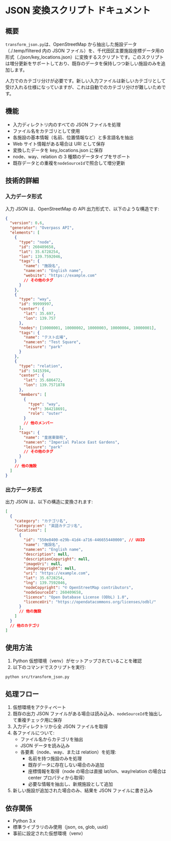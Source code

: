 # JSON 変換スクリプト ドキュメント

## 概要

`transform_json.py`は、OpenStreetMap から抽出した施設データ（./.temp/filtered 内の JSON ファイル）を、千代田区主要施設座標データ用の形式（./json/key_locations.json）に変換するスクリプトです。このスクリプトは増分更新をサポートしており、既存のデータを保持しつつ新しい施設のみを追加します。

人力でのカテゴリ分けが必要です。新しい入力ファイルは新しいカテゴリとして受け入れる仕様になっていますが、これは自動でのカテゴリ分けが難しいためです。

## 機能

- 入力ディレクトリ内のすべての JSON ファイルを処理
- ファイル名をカテゴリとして使用
- 各施設の基本情報（名前、位置情報など）と多言語名を抽出
- Web サイト情報がある場合は URI として保存
- 変換したデータを key_locations.json に保存
- node、way、relation の 3 種類のデータタイプをサポート
- 既存データとの重複を`nodeSourceId`で照合して増分更新

## 技術的詳細

### 入力データ形式

入力 JSON は、OpenStreetMap の API 出力形式で、以下のような構造です:

```json
{
  "version": 0.6,
  "generator": "Overpass API",
  "elements": [
    {
      "type": "node",
      "id": 260409658,
      "lat": 35.6728254,
      "lon": 139.7592046,
      "tags": {
        "name": "施設名",
        "name:en": "English name",
        "website": "https://example.com"
        // その他のタグ
      }
    },
    {
      "type": "way",
      "id": 99999997,
      "center": {
        "lat": 35.697,
        "lon": 139.757
      },
      "nodes": [10000001, 10000002, 10000003, 10000004, 10000001],
      "tags": {
        "name": "テスト広場",
        "name:en": "Test Square",
        "leisure": "park"
      }
    },
    {
      "type": "relation",
      "id": 5415394,
      "center": {
        "lat": 35.686472,
        "lon": 139.7571878
      },
      "members": [
        {
          "type": "way",
          "ref": 364218691,
          "role": "outer"
        }
        // 他のメンバー
      ],
      "tags": {
        "name": "皇居東御苑",
        "name:en": "Imperial Palace East Gardens",
        "leisure": "park"
        // その他のタグ
      }
    }
    // 他の施設
  ]
}
```

### 出力データ形式

出力 JSON は、以下の構造に変換されます:

```json
[
  {
    "category": "カテゴリ名",
    "category:en": "英語カテゴリ名",
    "locations": [
      {
        "id": "550e8400-e29b-41d4-a716-446655440000", // UUID
        "name": "施設名",
        "name:en": "English name",
        "description": null,
        "descriptionCopyright": null,
        "imageUri": null,
        "imageCopyright": null,
        "uri": "https://example.com",
        "lat": 35.6728254,
        "lng": 139.7592046,
        "nodeCopyright": "© OpenStreetMap contributors",
        "nodeSourceId": 260409658,
        "licence": "Open Database License (ODbL) 1.0",
        "licenceUri": "https://opendatacommons.org/licenses/odbl/"
      }
      // 他の施設
    ]
  }
  // 他のカテゴリ
]
```

## 使用方法

1. Python 仮想環境（venv）がセットアップされていることを確認
2. 以下のコマンドでスクリプトを実行:

```
python src/transform_json.py
```

## 処理フロー

1. 仮想環境をアクティベート
2. 既存の出力 JSON ファイルがある場合は読み込み、`nodeSourceId`を抽出して重複チェック用に保存
3. 入力ディレクトリから全 JSON ファイルを取得
4. 各ファイルについて:
   - ファイル名からカテゴリを抽出
   - JSON データを読み込み
   - 各要素（node、way、または relation）を処理:
     - 名前を持つ施設のみを処理
     - 既存データに存在しない場合のみ追加
     - 座標情報を取得（node の場合は直接 lat/lon、way/relation の場合は center プロパティから取得）
     - 必要な情報を抽出し、新規施設として追加
5. 新しい施設が追加された場合のみ、結果を JSON ファイルに書き込み

## 依存関係

- Python 3.x
- 標準ライブラリのみ使用（json, os, glob, uuid）
- 事前に設定された仮想環境（venv）
